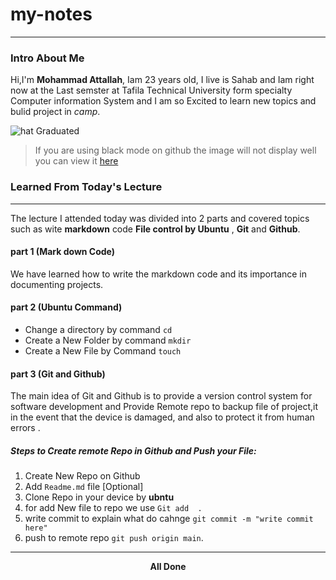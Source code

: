 # my-notes

---

### Intro About Me

Hi,I'm **Mohammad Attallah**,
Iam 23 years old, I live is Sahab and Iam right now at the Last semster at Tafila Technical University form specialty Computer information System and I am so Excited to learn new topics and bulid project in _camp_.

![hat Graduated ](https://cdn.pixabay.com/photo/2016/10/06/19/03/graduation-1719741_960_720.png)

> If you are using black mode on github the image will not display well you can view it [here](https://cdn.pixabay.com/photo/2016/10/06/19/03/graduation-1719741_960_720.png)

### Learned From Today's Lecture

---

The lecture I attended today was divided into 2 parts and covered topics such as wite **markdown** code **File control by Ubuntu** , **Git** and **Github**.

#### part 1 (Mark down Code)

We have learned how to write the markdown code and its importance in documenting projects.

#### part 2 (Ubuntu Command)

- Change a directory by command `cd`
- Create a New Folder by command `mkdir`
- Create a New File by Command `touch`

#### part 3 (Git and Github)

The main idea of Git and Github is to provide a version control system for software development and Provide Remote repo to backup file of project,it in the event that the device is damaged, and also to protect it from human errors .

##### Steps to Create remote Repo in Github and Push your File:

1. Create New Repo on Github
2. Add `Readme.md` file [Optional]
3. Clone Repo in your device by **ubntu**
4. for add New file to repo we use `Git add  .`
5. write commit to explain what do cahnge `git commit -m "write commit here"`
6. push to remote repo `git push origin main`.

---

**<p style="text-align: center;">All Done</p>**
